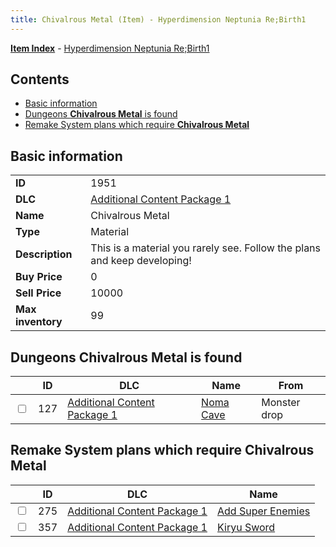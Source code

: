 ```yaml
---
title: Chivalrous Metal (Item) - Hyperdimension Neptunia Re;Birth1
---
```


[**Item Index**](/neptunia/rb1/item/index.html) - [Hyperdimension Neptunia Re;Birth1](/neptunia/rb1)

## Contents

- [Basic information](#basic-information)
- [Dungeons **Chivalrous Metal** is found](#dungeons-chivalrous-metal-is-found)
- [Remake System plans which require **Chivalrous Metal**](#remake-system-plans-which-require-chivalrous-metal)

## Basic information

|   |   |
| -- | -- |
| **ID** | 1951 |
| **DLC** | [Additional Content Package 1](/neptunia/rb1/dlc/10-pack1.html) |
| **Name** | Chivalrous Metal |
| **Type** | Material |
| **Description** | This is a material you rarely see. Follow the plans and keep developing! |
| **Buy Price** | 0 |
| **Sell Price** | 10000 |
| **Max inventory** | 99 |


## Dungeons **Chivalrous Metal** is found

|    | ID | DLC | Name | From |
| -- | -- | --- | ---- | ---- |
| <input type="checkbox" id="rb1-dungeon-10-127" class="trackbox" /> | 127 | [Additional Content Package 1](/neptunia/rb1/dlc/10-pack1.html) | [Noma Cave](/neptunia/rb1/dungeon/10-127-noma-cave.html) | Monster drop |


## Remake System plans which require **Chivalrous Metal**

|    | ID | DLC | Name |
| -- | -- | --- | ---- |
| <input type="checkbox" id="rb1-quest-10-275" class="trackbox" /> | 275 | [Additional Content Package 1](/neptunia/rb1/dlc/10-pack1.html) | [Add Super Enemies](/neptunia/rb1/quest/10-275-add-super-enemies.html) |
| <input type="checkbox" id="rb1-quest-10-357" class="trackbox" /> | 357 | [Additional Content Package 1](/neptunia/rb1/dlc/10-pack1.html) | [Kiryu Sword](/neptunia/rb1/quest/10-357-kiryu-sword.html) |
